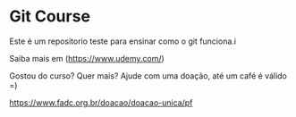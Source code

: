 # Git Course

Este é um repositorio teste para ensinar como o git funciona.i

Saiba mais em (https://www.udemy.com/)

Gostou do curso? Quer mais? Ajude com uma doação, até um café é válido =)

https://www.fadc.org.br/doacao/doacao-unica/pf
